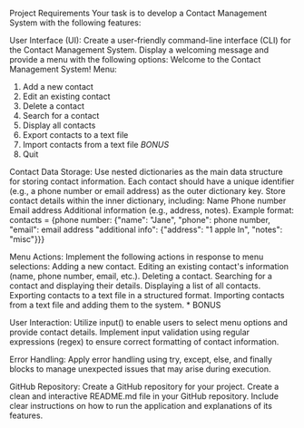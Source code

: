 Project Requirements
Your task is to develop a Contact Management System with the following features:

User Interface (UI):
Create a user-friendly command-line interface (CLI) for the Contact Management System.
Display a welcoming message and provide a menu with the following options:
Welcome to the Contact Management System! 
Menu:
1. Add a new contact
2. Edit an existing contact
3. Delete a contact
4. Search for a contact
5. Display all contacts
6. Export contacts to a text file
7. Import contacts from a text file *BONUS*
8. Quit


Contact Data Storage:
Use nested dictionaries as the main data structure for storing contact information.
Each contact should have a unique identifier (e.g., a phone number or email address) as the outer dictionary key.
Store contact details within the inner dictionary, including:
Name
Phone number
Email address
Additional information (e.g., address, notes).
Example format: contacts = {phone number: {"name": "Jane", "phone": phone number, "email": email address 
                            "additional info": {"address": "1 apple ln", "notes": "misc"}}}

Menu Actions:
Implement the following actions in response to menu selections:
Adding a new contact.
Editing an existing contact's information (name, phone number, email, etc.).
Deleting a contact.
Searching for a contact and displaying their details.
Displaying a list of all contacts.
Exporting contacts to a text file in a structured format.
Importing contacts from a text file and adding them to the system. * BONUS


User Interaction:
Utilize input() to enable users to select menu options and provide contact details.
Implement input validation using regular expressions (regex) to ensure correct formatting of contact information.


Error Handling:
Apply error handling using try, except, else, and finally blocks to manage unexpected issues that may arise during execution.


GitHub Repository:
Create a GitHub repository for your project.
Create a clean and interactive README.md file in your GitHub repository.
Include clear instructions on how to run the application and explanations of its features.